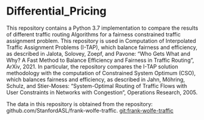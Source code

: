 # Differential_Pricing
This repository contains a Python 3.7 implementation to compare the results of different traffic routing Algorithms for a fairness constrained traffic assignment problem. This repository is used in Computation of Interpolated Traffic Assignment Problems (I-TAP), which balance fairness and efficiency, as described in Jalota, Solovey, Zoepf, and Pavone: “Who Gets What and Why? A Fast Method to Balance Efficiency and Fairness in Traffic Routing”, ArXiv, 2021. In particular, the repository compares the I-TAP solution methodology with the computation of Constrained System Optimum (CSO), which balances fairness and efficiency, as described in Jahn, Möhring, Schulz, and Stier-Moses: “System-Optimal Routing of Traffic Flows with User Constraints in Networks with Congestion“, Operations Research, 2005.

The data in this repository is obtained from the repository: github.com/StanfordASL/frank-wolfe-traffic.
[git:frank-wolfe-traffic](https://github.com/StanfordASL/frank-wolfe-traffic)
